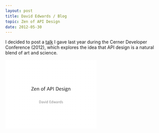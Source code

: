 ```yaml
---
layout: post
title: David Edwards / Blog
topic: Zen of API Design
date: 2012-05-30
---
```

I decided to post a [talk](https://www.dropbox.com/s/huiq2uscq5gnvyq/zen-of-api-design.pdf?dl=0) I gave last year during the Cerner Developer Conference (2012), which explores the idea that API design is a natural blend of art and science.

[![Zen of API Design](/images/zen-of-api-design.png)](https://www.dropbox.com/s/huiq2uscq5gnvyq/zen-of-api-design.pdf?dl=0 "Zen of API Design")
